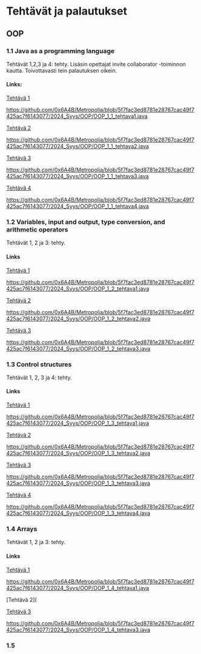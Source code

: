 # Tehtävät ja palautukset


## OOP


### 1.1 Java as a programming language


Tehtävät 1,2,3 ja 4: tehty.
Lisäsin opettajat invite collaborator -toiminnon kautta. Toivottavasti tein palautuksen oikein.

#### Links:

[Tehtävä 1](https://github.com/0x6A4B/Metropolia/blob/5f7fac3ed8781e28767cac49f7425ac7f6143077/2024_Syys/OOP/OOP_1_1_tehtava1.java)

https://github.com/0x6A4B/Metropolia/blob/5f7fac3ed8781e28767cac49f7425ac7f6143077/2024_Syys/OOP/OOP_1_1_tehtava1.java


[Tehtävä 2](https://github.com/0x6A4B/Metropolia/blob/5f7fac3ed8781e28767cac49f7425ac7f6143077/2024_Syys/OOP/OOP_1_1_tehtava2.java)

https://github.com/0x6A4B/Metropolia/blob/5f7fac3ed8781e28767cac49f7425ac7f6143077/2024_Syys/OOP/OOP_1_1_tehtava2.java


[Tehtävä 3](https://github.com/0x6A4B/Metropolia/blob/5f7fac3ed8781e28767cac49f7425ac7f6143077/2024_Syys/OOP/OOP_1_1_tehtava3.java)

https://github.com/0x6A4B/Metropolia/blob/5f7fac3ed8781e28767cac49f7425ac7f6143077/2024_Syys/OOP/OOP_1_1_tehtava3.java


[Tehtävä 4](https://github.com/0x6A4B/Metropolia/blob/5f7fac3ed8781e28767cac49f7425ac7f6143077/2024_Syys/OOP/OOP_1_1_tehtava4.java)

https://github.com/0x6A4B/Metropolia/blob/5f7fac3ed8781e28767cac49f7425ac7f6143077/2024_Syys/OOP/OOP_1_1_tehtava4.java



### 1.2 Variables, input and output, type conversion, and arithmetic operators

Tehtävät 1, 2 ja 3: tehty.

#### Links

[Tehtävä 1](https://github.com/0x6A4B/Metropolia/blob/5f7fac3ed8781e28767cac49f7425ac7f6143077/2024_Syys/OOP/OOP_1_2_tehtava1.java)

https://github.com/0x6A4B/Metropolia/blob/5f7fac3ed8781e28767cac49f7425ac7f6143077/2024_Syys/OOP/OOP_1_2_tehtava1.java


[Tehtävä 2](https://github.com/0x6A4B/Metropolia/blob/5f7fac3ed8781e28767cac49f7425ac7f6143077/2024_Syys/OOP/OOP_1_2_tehtava2.java)

https://github.com/0x6A4B/Metropolia/blob/5f7fac3ed8781e28767cac49f7425ac7f6143077/2024_Syys/OOP/OOP_1_2_tehtava2.java


[Tehtävä 3](https://github.com/0x6A4B/Metropolia/blob/5f7fac3ed8781e28767cac49f7425ac7f6143077/2024_Syys/OOP/OOP_1_2_tehtava3.java)

https://github.com/0x6A4B/Metropolia/blob/5f7fac3ed8781e28767cac49f7425ac7f6143077/2024_Syys/OOP/OOP_1_2_tehtava3.java



### 1.3 Control structures

Tehtävät 1, 2, 3 ja 4: tehty.

#### Links

[Tehtävä 1](https://github.com/0x6A4B/Metropolia/blob/5f7fac3ed8781e28767cac49f7425ac7f6143077/2024_Syys/OOP/OOP_1_3_tehtava1.java)

https://github.com/0x6A4B/Metropolia/blob/5f7fac3ed8781e28767cac49f7425ac7f6143077/2024_Syys/OOP/OOP_1_3_tehtava1.java


[Tehtävä 2](https://github.com/0x6A4B/Metropolia/blob/5f7fac3ed8781e28767cac49f7425ac7f6143077/2024_Syys/OOP/OOP_1_3_tehtava2.java)

https://github.com/0x6A4B/Metropolia/blob/5f7fac3ed8781e28767cac49f7425ac7f6143077/2024_Syys/OOP/OOP_1_3_tehtava2.java


[Tehtävä 3](https://github.com/0x6A4B/Metropolia/blob/5f7fac3ed8781e28767cac49f7425ac7f6143077/2024_Syys/OOP/OOP_1_3_tehtava3.java)

https://github.com/0x6A4B/Metropolia/blob/5f7fac3ed8781e28767cac49f7425ac7f6143077/2024_Syys/OOP/OOP_1_3_tehtava3.java


[Tehtävä 4](https://github.com/0x6A4B/Metropolia/blob/5f7fac3ed8781e28767cac49f7425ac7f6143077/2024_Syys/OOP/OOP_1_3_tehtava4.java)

https://github.com/0x6A4B/Metropolia/blob/5f7fac3ed8781e28767cac49f7425ac7f6143077/2024_Syys/OOP/OOP_1_3_tehtava4.java



### 1.4 Arrays

Tehtävät 1, 2 ja 3: tehty.

#### Links

[Tehtävä 1](https://github.com/0x6A4B/Metropolia/blob/5f7fac3ed8781e28767cac49f7425ac7f6143077/2024_Syys/OOP/OOP_1_4_tehtava1.java)

https://github.com/0x6A4B/Metropolia/blob/5f7fac3ed8781e28767cac49f7425ac7f6143077/2024_Syys/OOP/OOP_1_4_tehtava1.java


[Tehtävä 2](



[Tehtävä 3](https://github.com/0x6A4B/Metropolia/blob/5f7fac3ed8781e28767cac49f7425ac7f6143077/2024_Syys/OOP/OOP_1_4_tehtava3.java)

https://github.com/0x6A4B/Metropolia/blob/5f7fac3ed8781e28767cac49f7425ac7f6143077/2024_Syys/OOP/OOP_1_4_tehtava3.java



### 1.5

